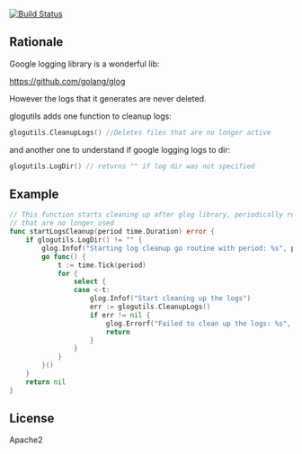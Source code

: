 [![Build Status](https://travis-ci.org/mailgun/glogutils.png)](https://travis-ci.org/mailgun/glogutils)

Rationale
---------
Google logging library is a wonderful lib:

https://github.com/golang/glog

However the logs that it generates are never deleted.

glogutils adds one function to cleanup logs:

```go
glogutils.CleanupLogs() //Deletes files that are no longer active
```

and another one to understand if google logging logs to dir:

```go
glogutils.LogDir() // returns "" if log dir was not specified
```

Example
-------

```go
// This function starts cleaning up after glog library, periodically removing logs
// that are no longer used
func startLogsCleanup(period time.Duration) error {
	if glogutils.LogDir() != "" {
		glog.Infof("Starting log cleanup go routine with period: %s", period)
		go func() {
			t := time.Tick(period)
			for {
				select {
				case <-t:
					glog.Infof("Start cleaning up the logs")
					err := glogutils.CleanupLogs()
					if err != nil {
						glog.Errorf("Failed to clean up the logs: %s", err)
						return
					}
				}
			}
		}()
	}
	return nil
}
```

License
-------

Apache2
